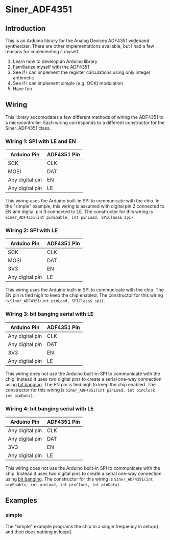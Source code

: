 # Siner_ADF4351

## Introduction

This is an Arduino library for the Analog Devices ADF4351 wideband synthesizer.
There are other implementations available, but I had a few reasons for implementing it myself.

1. Learn how to develop an Arduino library
1. Familiarize myself with the ADF4351
1. See if I can implement the register calculations using only integer arithmetic
1. See if I can implement simple (e.g. OOK) modulation
1. Have fun

## Wiring

This library accomodates a few different methods of wiring the ADF4351 to a microcontroller.
Each wiring corresponds to a different constructor for the Siner_ADF4351 class.

### Wiring 1: SPI with LE and EN

Arduino Pin | ADF4351 Pin
------------|------------
SCK | CLK
MOSI | DAT
Any digital pin | EN
Any digital pin | LE

This wiring uses the Arduino built-in SPI to communicate with the chip.
In the "simple" example, this wiring is assumed with digital pin 2 connected to EN and digital pin 3 connected to LE.
The constructor for this wiring is `Siner_ADF4351(int pinEnable, int pinLoad, SPIClass& spi)`.

### Wiring 2: SPI with LE

Arduino Pin | ADF4351 Pin
------------|------------
SCK | CLK
MOSI | DAT
3V3 | EN
Any digital pin | LE

This wiring uses the Arduino built-in SPI to communicate with the chip.
The EN pin is tied high to keep the chip enabled.
The constructor for this wiring is `Siner_ADF4351(int pinLoad, SPIClass& spi)`.

### Wiring 3: bit banging serial with LE

Arduino Pin | ADF4351 Pin
------------|------------
Any digital pin | CLK
Any digital pin | DAT
3V3 | EN
Any digital pin | LE

This wiring does not use the Arduino built-in SPI to communicate with the chip.
Instead it uses two digital pins to create a serial one-way connection using [bit banging](https://en.wikipedia.org/wiki/Bit_banging).
The EN pin is tied high to keep the chip enabled.
The constructor for this wiring is `Siner_ADF4351(int pinLoad, int pinClock, int pinData)`.

### Wiring 4: bit banging serial with LE

Arduino Pin | ADF4351 Pin
------------|------------
Any digital pin | CLK
Any digital pin | DAT
3V3 | EN
Any digital pin | LE

This wiring does not use the Arduino built-in SPI to communicate with the chip.
Instead it uses two digital pins to create a serial one-way connection using [bit banging](https://en.wikipedia.org/wiki/Bit_banging).
The constructor for this wiring is `Siner_ADF4351(int pinEnable, int pinLoad, int pinClock, int pinData)`.

## Examples

### simple

The "simple" example programs the chip to a single frequency in setup() and then does nothing in loop().
